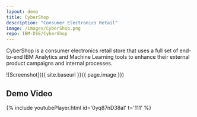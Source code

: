 ```yaml
---
layout: demo
title: CyberShop
description: "Consumer Electronics Retail"
image: /images/CyberShop.png
repo: IBM-DSE/CyberShop
---
```


CyberShop is a consumer electronics retail store that uses a full set of end-to-end IBM Analytics and Machine Learning tools to enhance their external product campaigns and internal processes.

![Screenshot]({{ site.baseurl }}{{ page.image }})

## Demo Video

{% include youtubePlayer.html id='0yq87nD38aI' t='111' %}